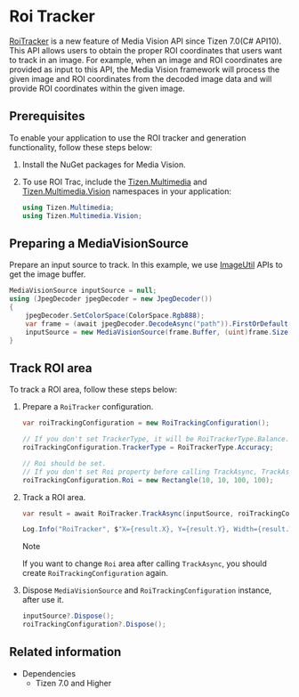 # Roi Tracker

[RoiTracker](/application/dotnet/api/TizenFX/latest/api/Tizen.Multimedia.Vision.RoiTracker.html) is a new feature of Media Vision API since Tizen 7.0(C# API10). This API allows users to obtain the proper ROI coordinates that users want to track in an image. For example, when an image and ROI coordinates are provided as input to this API, the Media Vision framework will process the given image and ROI coordinates from the decoded image data and will provide ROI coordinates within the given image.

## Prerequisites

To enable your application to use the ROI tracker and generation functionality, follow these steps below:

1.  Install the NuGet packages for Media Vision.
2.  To use ROI Trac, include the [Tizen.Multimedia](/application/dotnet/api/TizenFX/latest/api/Tizen.Multimedia.html) and [Tizen.Multimedia.Vision](/application/dotnet/api/TizenFX/latest/api/Tizen.Multimedia.Vision.html) namespaces in your application:

    ```csharp
    using Tizen.Multimedia;
    using Tizen.Multimedia.Vision;
    ```

## Preparing a MediaVisionSource

Prepare an input source to track. In this example, we use [ImageUtil](/application/dotnet/api/TizenFX/latest/api/Tizen.Multimedia.Util.ImageUtil.html) APIs to get the image buffer.

```csharp
MediaVisionSource inputSource = null;
using (JpegDecoder jpegDecoder = new JpegDecoder())
{
    jpegDecoder.SetColorSpace(ColorSpace.Rgb888);
    var frame = (await jpegDecoder.DecodeAsync("path")).FirstOrDefault();
    inputSource = new MediaVisionSource(frame.Buffer, (uint)frame.Size.Width, (uint)frame.Size.Height, ColorSpace.Rgb888);
}
```

## Track ROI area
To track a ROI area, follow these steps below:

1. Prepare a `RoiTracker` configuration.

    ```csharp
    var roiTrackingConfiguration = new RoiTrackingConfiguration();

    // If you don't set TrackerType, it will be RoiTrackerType.Balance.
    roiTrackingConfiguration.TrackerType = RoiTrackerType.Accuracy;

    // Roi should be set.
    // If you don't set Roi property before calling TrackAsync, TrackAsync method will throws ArgumentException.
    roiTrackingConfiguration.Roi = new Rectangle(10, 10, 100, 100);
    ```

2. Track a ROI area.

    ```csharp
    var result = await RoiTracker.TrackAsync(inputSource, roiTrackingConfiguration);

    Log.Info("RoiTracker", $"X={result.X}, Y={result.Y}, Width={result.Width}, Height={result.Height}, ");
    ```

    > [!NOTE]
    > If you want to change `Roi` area after calling `TrackAsync`, you should create `RoiTrackingConfiguration` again.

3. Dispose `MediaVisionSource` and `RoiTrackingConfiguration` instance, after use it.

    ```csharp
    inputSource?.Dispose();
    roiTrackingConfiguration?.Dispose();
    ```

## Related information
- Dependencies
  - Tizen 7.0 and Higher
